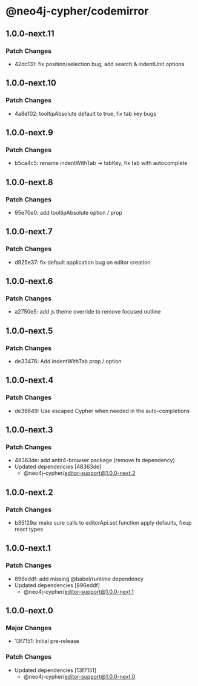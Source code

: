 # @neo4j-cypher/codemirror

## 1.0.0-next.11

### Patch Changes

- 42dc131: fix position/selection bug, add search & indentUnit options

## 1.0.0-next.10

### Patch Changes

- 4a8e102: tooltipAbsolute default to true, fix tab key bugs

## 1.0.0-next.9

### Patch Changes

- b5ca4c5: rename indentWithTab -> tabKey, fix tab with autocomplete

## 1.0.0-next.8

### Patch Changes

- 95e70e0: add tooltipAbsolute option / prop

## 1.0.0-next.7

### Patch Changes

- d925e37: fix default application bug on editor creation

## 1.0.0-next.6

### Patch Changes

- a2750e5: add js theme override to remove focused outline

## 1.0.0-next.5

### Patch Changes

- de33476: Add indentWithTab prop / option

## 1.0.0-next.4

### Patch Changes

- de36649: Use escaped Cypher when needed in the auto-completions

## 1.0.0-next.3

### Patch Changes

- 48363de: add antlr4-browser package (remove fs dependency)
- Updated dependencies [48363de]
  - @neo4j-cypher/editor-support@1.0.0-next.2

## 1.0.0-next.2

### Patch Changes

- b35f29a: make sure calls to editorApi.set function apply defaults, fixup react types

## 1.0.0-next.1

### Patch Changes

- 896eddf: add missing @babel/runtime dependency
- Updated dependencies [896eddf]
  - @neo4j-cypher/editor-support@1.0.0-next.1

## 1.0.0-next.0

### Major Changes

- 13f7151: Initial pre-release

### Patch Changes

- Updated dependencies [13f7151]
  - @neo4j-cypher/editor-support@1.0.0-next.0
